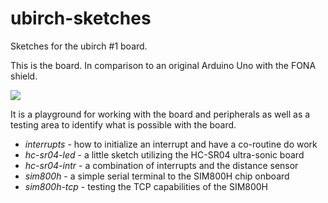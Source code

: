 # ubirch-sketches

Sketches for the ubirch #1 board.

This is the board. In comparison to an original Arduino Uno with the FONA shield.

![](docs/ubirch%231.png)

It is a playground for working with the board and peripherals as well as a testing
area to identify what is possible with the board.

- *interrupts* - how to initialize an interrupt and have a co-routine do work
- *hc-sr04-led* - a little sketch utilizing the HC-SR04 ultra-sonic board
- *hc-sr04-intr* - a combination of interrupts and the distance sensor
- *sim800h* - a simple serial terminal to the SIM800H chip onboard
- *sim800h-tcp* - testing the TCP capabilities of the SIM800H